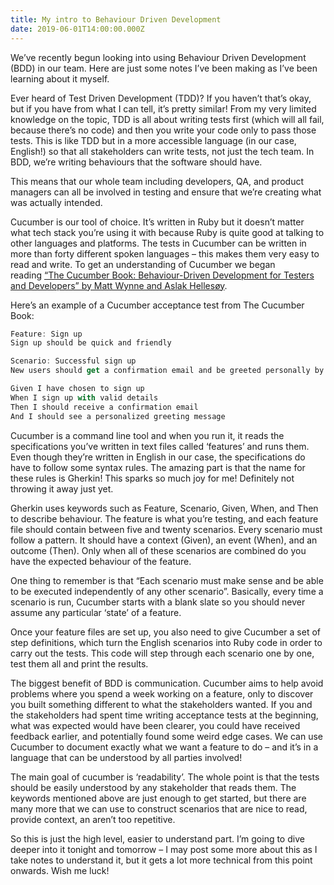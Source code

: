 ```yaml
---
title: My intro to Behaviour Driven Development
date: 2019-06-01T14:00:00.000Z
---
```


We’ve recently begun looking into using Behaviour Driven Development (BDD) in our team. Here are just some notes I’ve been making as I’ve been learning about it myself.

Ever heard of Test Driven Development (TDD)? If you haven’t that’s okay, but if you have from what I can tell, it’s pretty similar! From my very limited knowledge on the topic, TDD is all about writing tests first (which will all fail, because there’s no code) and then you write your code only to pass those tests. This is like TDD but in a more accessible language (in our case, English!) so that all stakeholders can write tests, not just the tech team. In BDD, we’re writing behaviours that the software should have.

This means that our whole team including developers, QA, and product managers can all be involved in testing and ensure that we’re creating what was actually intended.

Cucumber is our tool of choice. It’s written in Ruby but it doesn’t matter what tech stack you’re using it with because Ruby is quite good at talking to other languages and platforms. The tests in Cucumber can be written in more than forty different spoken languages – this makes them very easy to read and write. To get an understanding of Cucumber we began reading [“The Cucumber Book: Behaviour-Driven Development for Testers and Developers” by Matt Wynne and Aslak Hellesøy](https://www.amazon.com/Cucumber-Book-Behaviour-Driven-Development-Developers/dp/1680502387).

Here’s an example of a Cucumber acceptance test from The Cucumber Book:

```jsx
Feature: Sign up
Sign up should be quick and friendly

Scenario: Successful sign up
New users should get a confirmation email and be greeted personally by the site once signed in.

Given I have chosen to sign up
When I sign up with valid details
Then I should receive a confirmation email
And I should see a personalized greeting message
```

Cucumber is a command line tool and when you run it, it reads the specifications you’ve written in text files called ‘features’ and runs them. Even though they’re written in English in our case, the specifications do have to follow some syntax rules. The amazing part is that the name for these rules is Gherkin! This sparks so much joy for me! Definitely not throwing it away just yet.

Gherkin uses keywords such as Feature, Scenario, Given, When, and Then to describe behaviour. The feature is what you’re testing, and each feature file should contain between five and twenty scenarios. Every scenario must follow a pattern. It should have a context (Given), an event (When), and an outcome (Then). Only when all of these scenarios are combined do you have the expected behaviour of the feature.

One thing to remember is that “Each scenario must make sense and be able to be executed independently of any other scenario”. Basically, every time a scenario is run, Cucumber starts with a blank slate so you should never assume any particular ‘state’ of a feature.

Once your feature files are set up, you also need to give Cucumber a set of step definitions, which turn the English scenarios into Ruby code in order to carry out the tests. This code will step through each scenario one by one, test them all and print the results.

The biggest benefit of BDD is communication. Cucumber aims to help avoid problems where you spend a week working on a feature, only to discover you built something different to what the stakeholders wanted. If you and the stakeholders had spent time writing acceptance tests at the beginning, what was expected would have been clearer, you could have received feedback earlier, and potentially found some weird edge cases. We can use Cucumber to document exactly what we want a feature to do – and it’s in a language that can be understood by all parties involved!

The main goal of cucumber is ‘readability’. The whole point is that the tests should be easily understood by any stakeholder that reads them. The keywords mentioned above are just enough to get started, but there are many more that we can use to construct scenarios that are nice to read, provide context, an aren’t too repetitive.

So this is just the high level, easier to understand part. I’m going to dive deeper into it tonight and tomorrow – I may post some more about this as I take notes to understand it, but it gets a lot more technical from this point onwards. Wish me luck!
